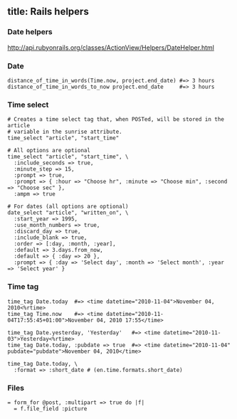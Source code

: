 title: Rails helpers
---

### Date helpers

http://api.rubyonrails.org/classes/ActionView/Helpers/DateHelper.html

### Date

    distance_of_time_in_words(Time.now, project.end_date) #=> 3 hours
    distance_of_time_in_words_to_now project.end_date     #=> 3 hours

### Time select

    # Creates a time select tag that, when POSTed, will be stored in the article
    # variable in the sunrise attribute.
    time_select "article", "start_time"

    # All options are optional
    time_select "article", "start_time", \
      :include_seconds => true,
      :minute_step => 15,
      :prompt => true,
      :prompt => { :hour => "Choose hr", :minute => "Choose min", :second => "Choose sec" },
      :ampm => true

    # For dates (all options are optional)
    date_select "article", "written_on", \
      :start_year => 1995,
      :use_month_numbers => true,
      :discard_day => true,
      :include_blank => true,
      :order => [:day, :month, :year],
      :default => 3.days.from_now,
      :default => { :day => 20 },
      :prompt => { :day => 'Select day', :month => 'Select month', :year => 'Select year' }

### Time tag

    time_tag Date.today  #=> <time datetime="2010-11-04">November 04, 2010<%rtime>
    time_tag Time.now    #=> <time datetime="2010-11-04T17:55:45+01:00">November 04, 2010 17:55</time>

    time_tag Date.yesterday, 'Yesterday'   #=> <time datetime="2010-11-03">Yesterday<%rtime>
    time_tag Date.today, :pubdate => true  #=> <time datetime="2010-11-04" pubdate="pubdate">November 04, 2010</time>

    time_tag Date.today, \
      :format => :short_date # (en.time.formats.short_date)


### Files

    = form_for @post, :multipart => true do |f|
      = f.file_field :picture
